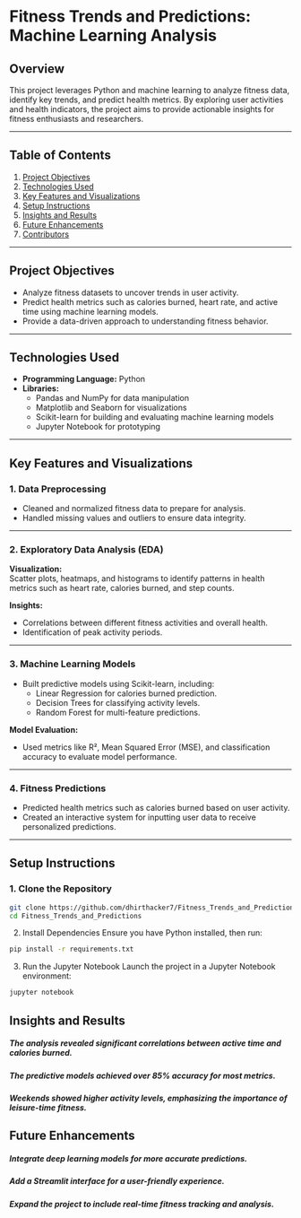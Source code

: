 # Fitness Trends and Predictions: Machine Learning Analysis  

## Overview  
This project leverages Python and machine learning to analyze fitness data, identify key trends, and predict health metrics. By exploring user activities and health indicators, the project aims to provide actionable insights for fitness enthusiasts and researchers.

---

## Table of Contents  
1. [Project Objectives](#project-objectives)  
2. [Technologies Used](#technologies-used)  
3. [Key Features and Visualizations](#key-features-and-visualizations)  
4. [Setup Instructions](#setup-instructions)  
5. [Insights and Results](#insights-and-results)  
6. [Future Enhancements](#future-enhancements)  
7. [Contributors](#contributors)  

---

## Project Objectives  
- Analyze fitness datasets to uncover trends in user activity.  
- Predict health metrics such as calories burned, heart rate, and active time using machine learning models.  
- Provide a data-driven approach to understanding fitness behavior.  

---

## Technologies Used  
- **Programming Language:** Python  
- **Libraries:**  
  - Pandas and NumPy for data manipulation  
  - Matplotlib and Seaborn for visualizations  
  - Scikit-learn for building and evaluating machine learning models  
  - Jupyter Notebook for prototyping  

---

## Key Features and Visualizations  

### 1. Data Preprocessing  
- Cleaned and normalized fitness data to prepare for analysis.  
- Handled missing values and outliers to ensure data integrity.  

---

### 2. Exploratory Data Analysis (EDA)  
**Visualization:**  
Scatter plots, heatmaps, and histograms to identify patterns in health metrics such as heart rate, calories burned, and step counts.  

**Insights:**  
- Correlations between different fitness activities and overall health.  
- Identification of peak activity periods.  

---

### 3. Machine Learning Models  
- Built predictive models using Scikit-learn, including:  
  - Linear Regression for calories burned prediction.  
  - Decision Trees for classifying activity levels.  
  - Random Forest for multi-feature predictions.  

**Model Evaluation:**  
- Used metrics like R², Mean Squared Error (MSE), and classification accuracy to evaluate model performance.  

---

### 4. Fitness Predictions  
- Predicted health metrics such as calories burned based on user activity.  
- Created an interactive system for inputting user data to receive personalized predictions.  

---

## Setup Instructions  

### 1. Clone the Repository  
```bash
git clone https://github.com/dhirthacker7/Fitness_Trends_and_Predictions.git  
cd Fitness_Trends_and_Predictions
```

2. Install Dependencies
Ensure you have Python installed, then run:
```bash
pip install -r requirements.txt  
```

3. Run the Jupyter Notebook
Launch the project in a Jupyter Notebook environment:
```bash
jupyter notebook  
```

## Insights and Results
##### The analysis revealed significant correlations between active time and calories burned.
##### The predictive models achieved over 85% accuracy for most metrics.
##### Weekends showed higher activity levels, emphasizing the importance of leisure-time fitness.

## Future Enhancements
##### Integrate deep learning models for more accurate predictions.
##### Add a Streamlit interface for a user-friendly experience.
##### Expand the project to include real-time fitness tracking and analysis.
